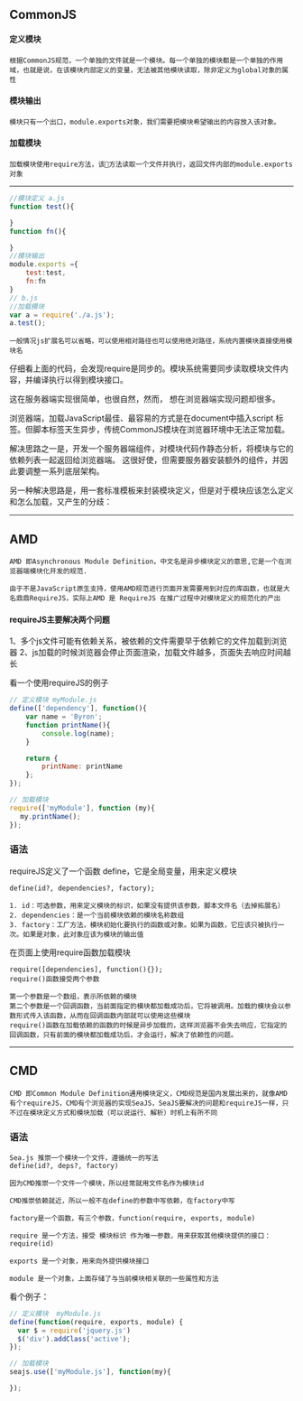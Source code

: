 ## CommonJS
#### 定义模块
```
根据CommonJS规范，一个单独的文件就是一个模块。每一个单独的模块都是一个单独的作用域，也就是说，在该模块内部定义的变量，无法被其他模块读取，除非定义为global对象的属性
```
#### 模块输出
```
模块只有一个出口，module.exports对象，我们需要把模块希望输出的内容放入该对象。
```
#### 加载模块
```
加载模块使用require方法，该方法读取一个文件并执行，返回文件内部的module.exports对象
```
------
```javascript
//模块定义 a.js
function test(){

}
function fn(){

}
//模块输出
module.exports ={
    test:test,
    fn:fn
}
// b.js
//加载模块
var a = require('./a.js');
a.test();

```
```
一般情况js扩展名可以省略，可以使用相对路径也可以使用绝对路径，系统内置模块直接使用模块名
```
仔细看上面的代码，会发现require是同步的。模块系统需要同步读取模块文件内容，并编译执行以得到模块接口。

这在服务器端实现很简单，也很自然，然而， 想在浏览器端实现问题却很多。

浏览器端，加载JavaScript最佳、最容易的方式是在document中插入script 标签。但脚本标签天生异步，传统CommonJS模块在浏览器环境中无法正常加载。

解决思路之一是，开发一个服务器端组件，对模块代码作静态分析，将模块与它的依赖列表一起返回给浏览器端。 这很好使，但需要服务器安装额外的组件，并因此要调整一系列底层架构。

另一种解决思路是，用一套标准模板来封装模块定义，但是对于模块应该怎么定义和怎么加载，又产生的分歧：

-------
## AMD

```
AMD 即Asynchronous Module Definition，中文名是异步模块定义的意思,它是一个在浏览器端模块化开发的规范.

由于不是JavaScript原生支持，使用AMD规范进行页面开发需要用到对应的库函数，也就是大名鼎鼎RequireJS，实际上AMD 是 RequireJS 在推广过程中对模块定义的规范化的产出
```
#### requireJS主要解决两个问题
1、多个js文件可能有依赖关系，被依赖的文件需要早于依赖它的文件加载到浏览器 
2、js加载的时候浏览器会停止页面渲染，加载文件越多，页面失去响应时间越长

看一个使用requireJS的例子 
```javascript
// 定义模块 myModule.js
define(['dependency'], function(){
    var name = 'Byron';
    function printName(){
        console.log(name);
    }

    return {
        printName: printName
    };
});

// 加载模块
require(['myModule'], function (my){
　 my.printName();
});
```
### 语法

requireJS定义了一个函数 define，它是全局变量，用来定义模块
```
define(id?, dependencies?, factory);

1. id：可选参数，用来定义模块的标识，如果没有提供该参数，脚本文件名（去掉拓展名）
2. dependencies：是一个当前模块依赖的模块名称数组
3. factory：工厂方法，模块初始化要执行的函数或对象。如果为函数，它应该只被执行一次。如果是对象，此对象应该为模块的输出值
```

在页面上使用require函数加载模块
```
require([dependencies], function(){}); 
require()函数接受两个参数

第一个参数是一个数组，表示所依赖的模块
第二个参数是一个回调函数，当前面指定的模块都加载成功后，它将被调用。加载的模块会以参数形式传入该函数，从而在回调函数内部就可以使用这些模块
require()函数在加载依赖的函数的时候是异步加载的，这样浏览器不会失去响应，它指定的回调函数，只有前面的模块都加载成功后，才会运行，解决了依赖性的问题。
```

--------
## CMD
```
CMD 即Common Module Definition通用模块定义，CMD规范是国内发展出来的，就像AMD有个requireJS，CMD有个浏览器的实现SeaJS，SeaJS要解决的问题和requireJS一样，只不过在模块定义方式和模块加载（可以说运行、解析）时机上有所不同
```
### 语法 
```
Sea.js 推崇一个模块一个文件，遵循统一的写法 
define(id?, deps?, factory) 

因为CMD推崇一个文件一个模块，所以经常就用文件名作为模块id

CMD推崇依赖就近，所以一般不在define的参数中写依赖，在factory中写

factory是一个函数，有三个参数，function(require, exports, module)
```
```
require 是一个方法，接受 模块标识 作为唯一参数，用来获取其他模块提供的接口：require(id)

exports 是一个对象，用来向外提供模块接口

module 是一个对象，上面存储了与当前模块相关联的一些属性和方法
```

看个例子：
```javascript
// 定义模块  myModule.js
define(function(require, exports, module) {
  var $ = require('jquery.js')
  $('div').addClass('active');
});

// 加载模块
seajs.use(['myModule.js'], function(my){

});
```
